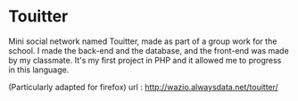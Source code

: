 # Touitter
Mini social network named Touitter, made as part of a group work for the school.
I made the back-end and the database, and the front-end was made by my classmate.
It's my first project in PHP and it allowed me to progress in this language.

(Particularly adapted for firefox)
url : http://wazio.alwaysdata.net/touitter/

